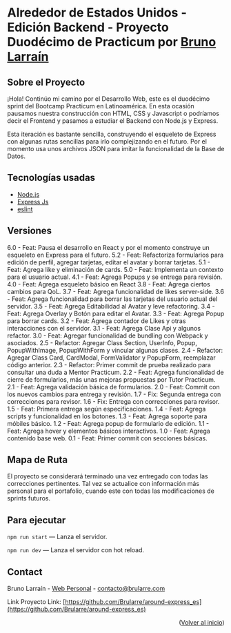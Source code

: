 <div id="#inicio"></div>

# Alrededor de Estados Unidos - Edición Backend - Proyecto Duodécimo de Practicum por <a href="https://github.com/brularre/">Bruno Larraín</a>

## Sobre el Proyecto

¡Hola! Continúo mi camino por el Desarrollo Web, este es el duodécimo sprint del Bootcamp Practicum en Latinoamérica. En esta ocasión pausamos nuestra construcción con HTML, CSS y Javascript o podríamos decir el Frontend y pasamos a estudiar el Backend con Node.js y Express.

Esta iteración es bastante sencilla, construyendo el esqueleto de Express con algunas rutas sencillas para irlo complejizando en el futuro. Por el momento usa unos archivos JSON para imitar la funcionalidad de la Base de Datos.

## Tecnologías usadas

- [Node.js](https://nodejs.org/)
- [Express Js](https://expressjs.com/)
- [eslint](https://eslint.org/)

## Versiones

6.0 - Feat: Pausa el desarrollo en React y por el momento construye un esqueleto en Express para el futuro.
5.2 - Feat: Refactoriza formularios para edición de perfil, agregar tarjetas, editar el avatar y borrar tarjetas.
5.1 - Feat: Agrega like y eliminación de cards.
5.0 - Feat: Implementa un contexto para el usuario actual.
4.1 - Feat: Agrega Popups y se entrega para revisión.
4.0 - Feat: Agrega esqueleto básico en React
3.8 - Feat: Agrega ciertos cambios para QoL.
3.7 - Feat: Agrega funcionalidad de likes server-side.
3.6 - Feat: Agrega funcionalidad para borrar las tarjetas del usuario actual del servidor.
3.5 - Feat: Agrega Editabilidad al Avatar y leve refactoring.
3.4 - Feat: Agrega Overlay y Botón para editar el Avatar.
3.3 - Feat: Agrega Popup para borrar cards.
3.2 - Feat: Agrega contador de Likes y otras interacciones con el servidor.
3.1 - Feat: Agrega Clase Api y algunos refactor.
3.0 - Feat: Agregar funcionalidad de bundling con Webpack y asociados.
2.5 - Refactor: Agregar Class Section, UserInfo, Popup, PopupWithImage, PopupWithForm y vincular algunas clases.
2.4 - Refactor: Agregar Class Card, CardModal, FormValidator y PopupForm, reemplazar código anterior.
2.3 - Refactor: Primer commit de prueba realizado para consultar una duda a Mentor Practicum.
2.2 - Feat: Agrega funcionalidad de cierre de formularios, más unas mejoras propuestas por Tutor Practicum.
2.1 - Feat: Agrega validación básica de formularios.
2.0 - Feat: Commit con los nuevos cambios para entrega y revisión.
1.7 - Fix: Segunda entrega con correcciones para revisor.
1.6 - Fix: Entrega con correcciones para revisor.
1.5 - Feat: Primera entrega según especificaciones.
1.4 - Feat: Agrega scripts y funcionalidad en los botones.
1.3 - Feat: Agrega soporte para móbiles básico.
1.2 - Feat: Agrega popup de formulario de edición.
1.1 - Feat: Agrega hover y elementos básicos interactivos.
1.0 - Feat: Agrega contenido base web.
0.1 - Feat: Primer commit con secciones básicas.

## Mapa de Ruta

El proyecto se considerará terminado una vez entregado con todas las correcciones pertinentes. Tal vez se actualice con información más personal para el portafolio, cuando este con todas las modificaciones de sprints futuros.

## Para ejecutar

`npm run start` — Lanza el servidor.

`npm run dev` — Lanza el servidor con hot reload.

## Contact

Bruno Larraín - [Web Personal](https://www.brularre.com) - contacto@brularre.com

Link Proyecto Link: [https://github.com/Brularre/around-express_es](https://github.com/Brularre/around-express_es)

<p align="right">(<a href="#inicio">Volver al inicio</a>)</p>
